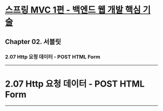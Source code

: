 # <a href = "../README.md" target="_blank">스프링 MVC 1편 - 백엔드 웹 개발 핵심 기술</a>
## Chapter 02. 서블릿
### 2.07 Http 요청 데이터 - POST HTML Form


---

# 2.07 Http 요청 데이터 - POST HTML Form

---
